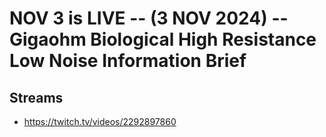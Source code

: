 # NOV 3 is LIVE -- (3 NOV 2024) -- Gigaohm Biological High Resistance Low Noise Information Brief

## Streams
- https://twitch.tv/videos/2292897860

